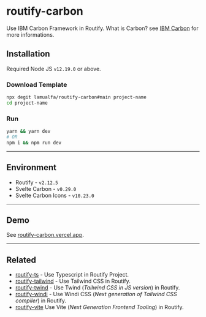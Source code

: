 # routify-carbon

Use IBM Carbon Framework in Routify. What is Carbon? see [IBM Carbon](https://www.carbondesignsystem.com/) for more informations.

## Installation

Required Node JS `v12.19.0` or above.

### Download Template

```bash
npx degit lamualfa/routify-carbon#main project-name
cd project-name
```

### Run

```bash
yarn && yarn dev
# OR
npm i && npm run dev
```

<hr>

## Environment

- Routify - `v2.12.5`
- Svelte Carbon - `v0.29.0`
- Svelte Carbon Icons - `v10.23.0`

<hr>

## Demo

See [routify-carbon.vercel.app](https://routify-carbon.vercel.app/).

<hr>

## Related

- [routify-ts](https://github.com/lamualfa/routify-ts) - Use Typescript in Routify Project.
- [routify-tailwind](https://github.com/lamualfa/routify-tailwind) - Use Tailwind CSS in Routify.
- [routify-twind](https://github.com/lamualfa/routify-twind) - Use Twind (_Tailwind CSS in JS version_) in Routify.
- [routify-windi](https://github.com/lamualfa/routify-windi) - Use Windi CSS (_Next generation of Tailwind CSS compiler_) in Routify.
- [routify-vite](https://github.com/lamualfa/routify-vite) Use Vite (_Next Generation Frontend Tooling_) in Routify.
